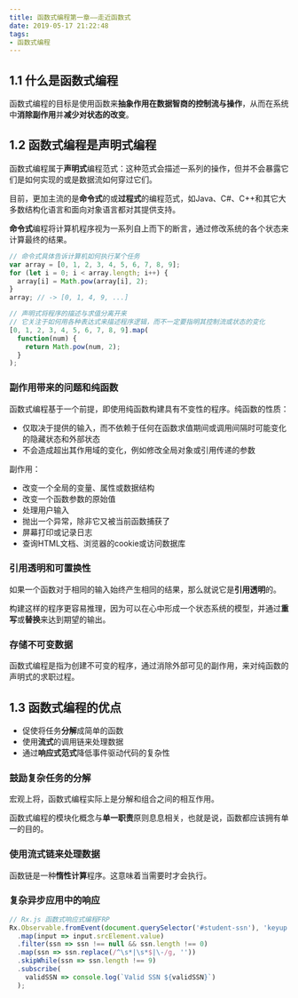 ```yaml
---
title: 函数式编程第一章——走近函数式
date: 2019-05-17 21:22:48
tags:
- 函数式编程
---
```


## 1.1 什么是函数式编程

函数式编程的目标是使用函数来**抽象作用在数据智商的控制流与操作**，从而在系统中**消除副作用**并**减少对状态的改变**。

## 1.2 函数式编程是声明式编程

函数式编程属于**声明式**编程范式：这种范式会描述一系列的操作，但并不会暴露它们是如何实现的或是数据流如何穿过它们。

目前，更加主流的是**命令式**的或**过程式**的编程范式，如Java、C#、C++和其它大多数结构化语言和面向对象语言都对其提供支持。

**命令式**编程将计算机程序视为一系列自上而下的断言，通过修改系统的各个状态来计算最终的结果。


```javascript
// 命令式具体告诉计算机如何执行某个任务
var array = [0, 1, 2, 3, 4, 5, 6, 7, 8, 9];
for (let i = 0; i < array.length; i++) {
  array[i] = Math.pow(array[i], 2);
}
array; // -> [0, 1, 4, 9, ...]

// 声明式将程序的描述与求值分离开来
// 它关注于如何用各种表达式来描述程序逻辑，而不一定要指明其控制流或状态的变化
[0, 1, 2, 3, 4, 5, 6, 7, 8, 9].map(
  function(num) {
    return Math.pow(num, 2);
  }
);
```

### 副作用带来的问题和纯函数

函数式编程基于一个前提，即使用纯函数构建具有不变性的程序。纯函数的性质：

* 仅取决于提供的输入，而不依赖于任何在函数求值期间或调用间隔时可能变化的隐藏状态和外部状态
* 不会造成超出其作用域的变化，例如修改全局对象或引用传递的参数

副作用：

* 改变一个全局的变量、属性或数据结构
* 改变一个函数参数的原始值
* 处理用户输入
* 抛出一个异常，除非它又被当前函数捕获了
* 屏幕打印或记录日志
* 查询HTML文档、浏览器的cookie或访问数据库

### 引用透明和可置换性

如果一个函数对于相同的输入始终产生相同的结果，那么就说它是**引用透明**的。

构建这样的程序更容易推理，因为可以在心中形成一个状态系统的模型，并通过**重写**或**替换**来达到期望的输出。

### 存储不可变数据

函数式编程是指为创建不可变的程序，通过消除外部可见的副作用，来对纯函数的声明式的求职过程。

## 1.3 函数式编程的优点

* 促使将任务**分解**成简单的函数
* 使用**流式**的调用链来处理数据
* 通过**响应式范式**降低事件驱动代码的复杂性

### 鼓励复杂任务的分解

宏观上将，函数式编程实际上是分解和组合之间的相互作用。

函数式编程的模块化概念与**单一职责**原则息息相关，也就是说，函数都应该拥有单一的目的。

### 使用流式链来处理数据

函数链是一种**惰性计算**程序。这意味着当需要时才会执行。

### 复杂异步应用中的响应

```javascript
// Rx.js 函数式响应式编程FRP
Rx.Observable.fromEvent(document.querySelector('#student-ssn'), 'keyup')
  .map(input => input.srcElement.value)
  .filter(ssn => ssn !== null && ssn.length !== 0)
  .map(ssn => ssn.replace(/^\s*|\s*$|\-/g, ''))
  .skipWhile(ssn => ssn.length !== 9)
  .subscribe(
    validSSN => console.log(`Valid SSN ${validSSN}`)
  );
```
